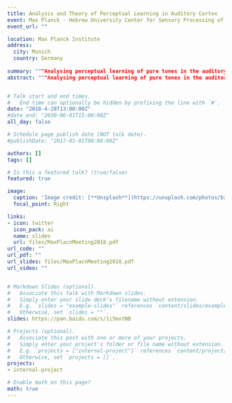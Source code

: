 ```yaml
---
title: Analysis and Theory of Perceptual Learning in Auditory Cortex
event: Max Planck - Hebrew University Center for Sensory Processing of the Brain in Action meeting
event_url: ""

location: Max Planck Institute
address:
  city: Munich
  country: Germany
  
summary: """Analysing perceptual learning of pure tones in the auditory cortex. Using a novel computational model, we show that overrepresentation of the learned tones does not necessarily improve along the training """
abstract: """Analysing perceptual learning of pure tones in the auditory cortex. Using a novel computational model, we show that overrepresentation of the learned tones does not necessarily improve along the training """


# Talk start and end times.
#   End time can optionally be hidden by prefixing the line with `#`.
date: "2018-4-28T13:00:00Z"
#date_end: "2030-06-01T15:00:00Z"
all_day: false

# Schedule page publish date (NOT talk date).
#publishDate: "2017-01-01T00:00:00Z"

authors: []
tags: []

# Is this a featured talk? (true/false)
featured: true

image:
  caption: 'Image credit: [**Unsplash**](https://unsplash.com/photos/bzdhc5b3Bxs)'
  focal_point: Right

links:
- icon: twitter
  icon_pack: ai
  name: slides
  url: files/MaxPlacnMeeting2018.pdf
url_code: ""
url_pdf: ""
url_slides: files/MaxPlacnMeeting2018.pdf
url_video: ""


# Markdown Slides (optional).
#   Associate this talk with Markdown slides.
#   Simply enter your slide deck's filename without extension.
#   E.g. `slides = "example-slides"` references `content/slides/example-slides.md`.
#   Otherwise, set `slides = ""`.
slides: https://pan.baidu.com/s/1i5mxtNB

# Projects (optional).
#   Associate this post with one or more of your projects.
#   Simply enter your project's folder or file name without extension.
#   E.g. `projects = ["internal-project"]` references `content/project/deep-learning/index.md`.
#   Otherwise, set `projects = []`.
projects:
- internal-project

# Enable math on this page?
math: true
---
```

